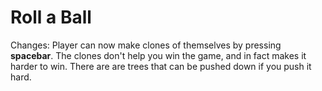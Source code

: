 # Roll a Ball

Changes:
Player can now make clones of themselves by pressing **spacebar**. The clones don't help you win the game, and in fact makes it harder to win.
There are are trees that can be pushed down if you push it hard.